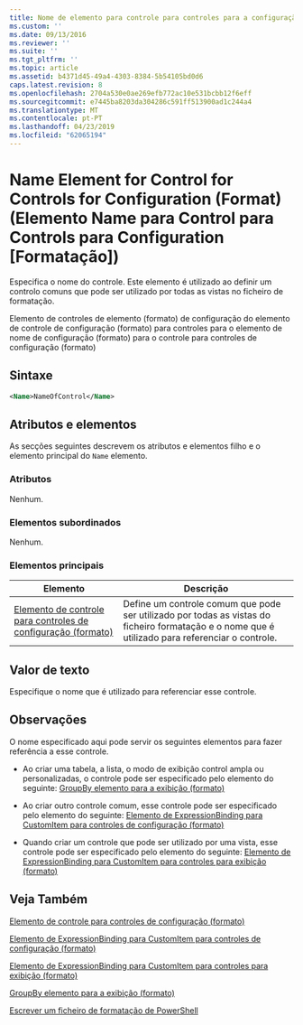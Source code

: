 ```yaml
---
title: Nome de elemento para controle para controles para a configuração (formato) | Documentos da Microsoft
ms.custom: ''
ms.date: 09/13/2016
ms.reviewer: ''
ms.suite: ''
ms.tgt_pltfrm: ''
ms.topic: article
ms.assetid: b4371d45-49a4-4303-8384-5b54105bd0d6
caps.latest.revision: 8
ms.openlocfilehash: 2704a530e0ae269efb772ac10e531bcbb12f6eff
ms.sourcegitcommit: e7445ba8203da304286c591ff513900ad1c244a4
ms.translationtype: MT
ms.contentlocale: pt-PT
ms.lasthandoff: 04/23/2019
ms.locfileid: "62065194"
---
```

# <a name="name-element-for-control-for-controls-for-configuration-format"></a>Name Element for Control for Controls for Configuration (Format) (Elemento Name para Control para Controls para Configuration [Formatação])

Especifica o nome do controle. Este elemento é utilizado ao definir um controlo comuns que pode ser utilizado por todas as vistas no ficheiro de formatação.

Elemento de controles de elemento (formato) de configuração do elemento de controle de configuração (formato) para controles para o elemento de nome de configuração (formato) para o controle para controles de configuração (formato)

## <a name="syntax"></a>Sintaxe

```xml
<Name>NameOfControl</Name>

```

## <a name="attributes-and-elements"></a>Atributos e elementos

As secções seguintes descrevem os atributos e elementos filho e o elemento principal do `Name` elemento.

### <a name="attributes"></a>Atributos

Nenhum.

### <a name="child-elements"></a>Elementos subordinados

Nenhum.

### <a name="parent-elements"></a>Elementos principais

|Elemento|Descrição|
|-------------|-----------------|
|[Elemento de controle para controles de configuração (formato)](./control-element-for-controls-for-configuration-format.md)|Define um controle comum que pode ser utilizado por todas as vistas do ficheiro formatação e o nome que é utilizado para referenciar o controle.|

## <a name="text-value"></a>Valor de texto

Especifique o nome que é utilizado para referenciar esse controle.

## <a name="remarks"></a>Observações

O nome especificado aqui pode servir os seguintes elementos para fazer referência a esse controle.

- Ao criar uma tabela, a lista, o modo de exibição control ampla ou personalizadas, o controle pode ser especificado pelo elemento do seguinte: [GroupBy elemento para a exibição (formato)](./groupby-element-for-view-format.md)

- Ao criar outro controle comum, esse controle pode ser especificado pelo elemento do seguinte: [Elemento de ExpressionBinding para CustomItem para controles de configuração (formato)](./expressionbinding-element-for-customitem-for-controls-for-configuration-format.md)

- Quando criar um controle que pode ser utilizado por uma vista, esse controle pode ser especificado pelo elemento do seguinte: [Elemento de ExpressionBinding para CustomItem para controles para exibição (formato)](./expressionbinding-element-for-customitem-for-controls-for-view-format.md)

## <a name="see-also"></a>Veja Também

[Elemento de controle para controles de configuração (formato)](./control-element-for-controls-for-configuration-format.md)

[Elemento de ExpressionBinding para CustomItem para controles de configuração (formato)](./expressionbinding-element-for-customitem-for-controls-for-configuration-format.md)

[Elemento de ExpressionBinding para CustomItem para controles para exibição (formato)](./expressionbinding-element-for-customitem-for-controls-for-view-format.md)

[GroupBy elemento para a exibição (formato)](./groupby-element-for-view-format.md)

[Escrever um ficheiro de formatação de PowerShell](./writing-a-powershell-formatting-file.md)

